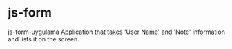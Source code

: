 # js-form
js-form-uygulama
Application that takes 'User Name' and 'Note' information and lists it on the screen.
